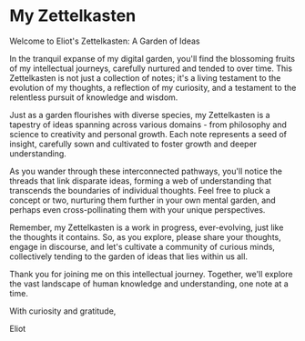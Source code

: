# My Zettelkasten

Welcome to Eliot's Zettelkasten: A Garden of Ideas

In the tranquil expanse of my digital garden, you'll find the blossoming fruits of my intellectual journeys, carefully nurtured and tended to over time. This Zettelkasten is not just a collection of notes; it's a living testament to the evolution of my thoughts, a reflection of my curiosity, and a testament to the relentless pursuit of knowledge and wisdom.

Just as a garden flourishes with diverse species, my Zettelkasten is a tapestry of ideas spanning across various domains - from philosophy and science to creativity and personal growth. Each note represents a seed of insight, carefully sown and cultivated to foster growth and deeper understanding.

As you wander through these interconnected pathways, you'll notice the threads that link disparate ideas, forming a web of understanding that transcends the boundaries of individual thoughts. Feel free to pluck a concept or two, nurturing them further in your own mental garden, and perhaps even cross-pollinating them with your unique perspectives.

Remember, my Zettelkasten is a work in progress, ever-evolving, just like the thoughts it contains. So, as you explore, please share your thoughts, engage in discourse, and let's cultivate a community of curious minds, collectively tending to the garden of ideas that lies within us all.

Thank you for joining me on this intellectual journey. Together, we'll explore the vast landscape of human knowledge and understanding, one note at a time.

With curiosity and gratitude,

Eliot
